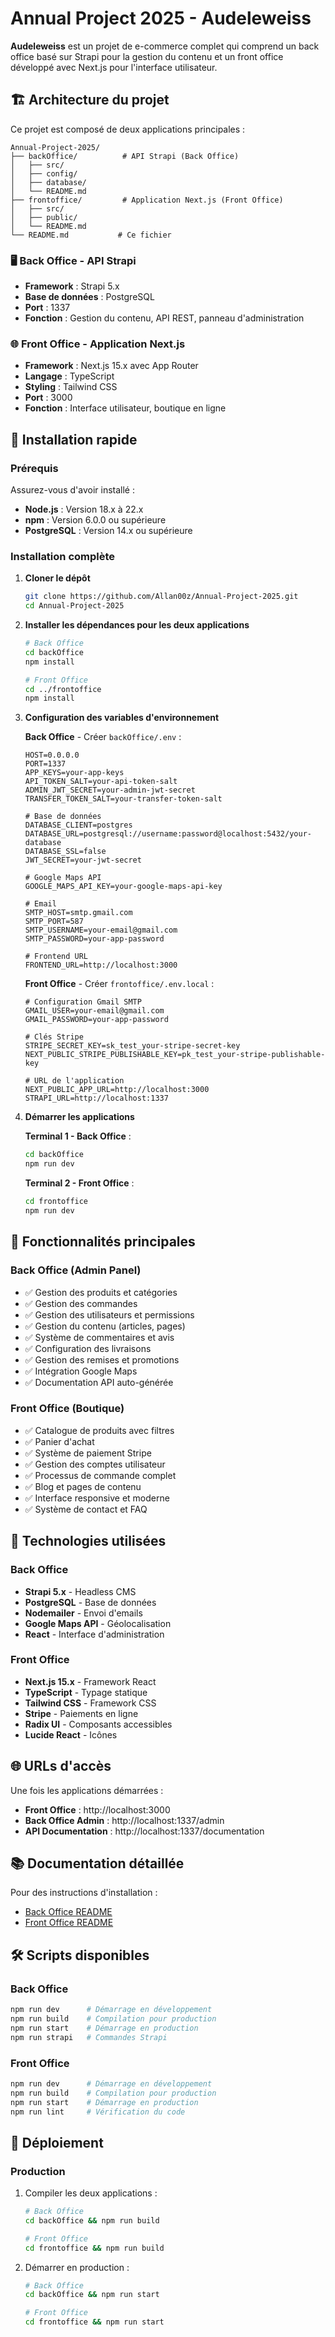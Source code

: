 # Annual Project 2025 - Audeleweiss

**Audeleweiss** est un projet de e-commerce complet qui comprend un back office basé sur Strapi pour la gestion du contenu et un front office développé avec Next.js pour l'interface utilisateur. 

## 🏗️ Architecture du projet

Ce projet est composé de deux applications principales :

```
Annual-Project-2025/
├── backOffice/          # API Strapi (Back Office)
│   ├── src/
│   ├── config/
│   ├── database/
│   └── README.md
├── frontoffice/         # Application Next.js (Front Office)
│   ├── src/
│   ├── public/
│   └── README.md
└── README.md           # Ce fichier
```

### 🖥️ Back Office - API Strapi
- **Framework** : Strapi 5.x
- **Base de données** : PostgreSQL
- **Port** : 1337
- **Fonction** : Gestion du contenu, API REST, panneau d'administration

### 🌐 Front Office - Application Next.js
- **Framework** : Next.js 15.x avec App Router
- **Langage** : TypeScript
- **Styling** : Tailwind CSS
- **Port** : 3000
- **Fonction** : Interface utilisateur, boutique en ligne

## 🚀 Installation rapide

### Prérequis

Assurez-vous d'avoir installé :

- **Node.js** : Version 18.x à 22.x
- **npm** : Version 6.0.0 ou supérieure
- **PostgreSQL** : Version 14.x ou supérieure

### Installation complète

1. **Cloner le dépôt**
   ```bash
   git clone https://github.com/Allan00z/Annual-Project-2025.git
   cd Annual-Project-2025
   ```

2. **Installer les dépendances pour les deux applications**
   ```bash
   # Back Office
   cd backOffice
   npm install
   
   # Front Office
   cd ../frontoffice
   npm install
   ```

3. **Configuration des variables d'environnement**

   **Back Office** - Créer `backOffice/.env` :
   ```env
   HOST=0.0.0.0
   PORT=1337
   APP_KEYS=your-app-keys
   API_TOKEN_SALT=your-api-token-salt
   ADMIN_JWT_SECRET=your-admin-jwt-secret
   TRANSFER_TOKEN_SALT=your-transfer-token-salt
   
   # Base de données
   DATABASE_CLIENT=postgres
   DATABASE_URL=postgresql://username:password@localhost:5432/your-database
   DATABASE_SSL=false
   JWT_SECRET=your-jwt-secret
   
   # Google Maps API
   GOOGLE_MAPS_API_KEY=your-google-maps-api-key
   
   # Email
   SMTP_HOST=smtp.gmail.com
   SMTP_PORT=587
   SMTP_USERNAME=your-email@gmail.com
   SMTP_PASSWORD=your-app-password
   
   # Frontend URL
   FRONTEND_URL=http://localhost:3000
   ```

   **Front Office** - Créer `frontoffice/.env.local` :
   ```env
   # Configuration Gmail SMTP
   GMAIL_USER=your-email@gmail.com
   GMAIL_PASSWORD=your-app-password
   
   # Clés Stripe
   STRIPE_SECRET_KEY=sk_test_your-stripe-secret-key
   NEXT_PUBLIC_STRIPE_PUBLISHABLE_KEY=pk_test_your-stripe-publishable-key
   
   # URL de l'application
   NEXT_PUBLIC_APP_URL=http://localhost:3000
   STRAPI_URL=http://localhost:1337
   ```

4. **Démarrer les applications**

   **Terminal 1 - Back Office** :
   ```bash
   cd backOffice
   npm run dev
   ```

   **Terminal 2 - Front Office** :
   ```bash
   cd frontoffice
   npm run dev
   ```

## 🌟 Fonctionnalités principales

### Back Office (Admin Panel)
- ✅ Gestion des produits et catégories
- ✅ Gestion des commandes
- ✅ Gestion des utilisateurs et permissions
- ✅ Gestion du contenu (articles, pages)
- ✅ Système de commentaires et avis
- ✅ Configuration des livraisons
- ✅ Gestion des remises et promotions
- ✅ Intégration Google Maps
- ✅ Documentation API auto-générée

### Front Office (Boutique)
- ✅ Catalogue de produits avec filtres
- ✅ Panier d'achat
- ✅ Système de paiement Stripe
- ✅ Gestion des comptes utilisateur
- ✅ Processus de commande complet
- ✅ Blog et pages de contenu
- ✅ Interface responsive et moderne
- ✅ Système de contact et FAQ

## 🔧 Technologies utilisées

### Back Office
- **Strapi 5.x** - Headless CMS
- **PostgreSQL** - Base de données
- **Nodemailer** - Envoi d'emails
- **Google Maps API** - Géolocalisation
- **React** - Interface d'administration

### Front Office
- **Next.js 15.x** - Framework React
- **TypeScript** - Typage statique
- **Tailwind CSS** - Framework CSS
- **Stripe** - Paiements en ligne
- **Radix UI** - Composants accessibles
- **Lucide React** - Icônes

## 🌐 URLs d'accès

Une fois les applications démarrées :

- **Front Office** : http://localhost:3000
- **Back Office Admin** : http://localhost:1337/admin
- **API Documentation** : http://localhost:1337/documentation

## 📚 Documentation détaillée

Pour des instructions d'installation :

- [Back Office README](./backOffice/README.md)
- [Front Office README](./frontoffice/README.md)

## 🛠️ Scripts disponibles

### Back Office
```bash
npm run dev      # Démarrage en développement
npm run build    # Compilation pour production
npm run start    # Démarrage en production
npm run strapi   # Commandes Strapi
```

### Front Office
```bash
npm run dev      # Démarrage en développement
npm run build    # Compilation pour production
npm run start    # Démarrage en production
npm run lint     # Vérification du code
```

## 🚀 Déploiement

### Production
1. Compiler les deux applications :
   ```bash
   # Back Office
   cd backOffice && npm run build
   
   # Front Office
   cd frontoffice && npm run build
   ```

2. Démarrer en production :
   ```bash
   # Back Office
   cd backOffice && npm run start
   
   # Front Office
   cd frontoffice && npm run start
   ```